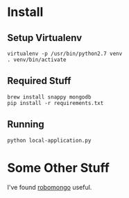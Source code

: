 # Install

## Setup Virtualenv

    virtualenv -p /usr/bin/python2.7 venv
    . venv/bin/activate

## Required Stuff

    brew install snappy mongodb
    pip install -r requirements.txt

## Running

    python local-application.py

# Some Other Stuff

I've found [robomongo](http://robomongo.org) useful.
